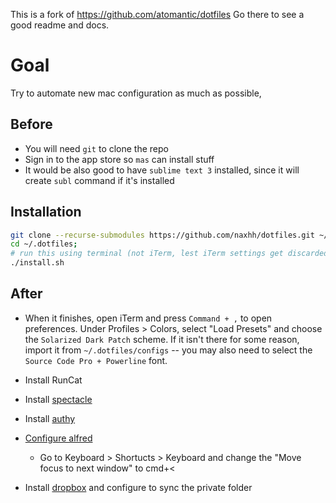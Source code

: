 This is a fork of https://github.com/atomantic/dotfiles
Go there to see a good readme and docs.

# Goal

Try to automate new mac configuration as much as possible,

## Before

* You will need `git` to clone the repo
* Sign in to the app store so `mas` can install stuff
* It would be also good to have `sublime text 3` installed, since it will create `subl` command if it's installed

## Installation

```bash
git clone --recurse-submodules https://github.com/naxhh/dotfiles.git ~/.dotfiles
cd ~/.dotfiles;
# run this using terminal (not iTerm, lest iTerm settings get discarded on exit)
./install.sh
```

## After

* When it finishes, open iTerm and press `Command + ,` to open preferences. Under Profiles > Colors, select "Load Presets" and choose the `Solarized Dark Patch` scheme. If it isn't there for some reason, import it from `~/.dotfiles/configs` -- you may also need to select the `Source Code Pro + Powerline` font.

* Install RunCat
* Install [spectacle](https://www.spectacleapp.com/)
* Install [authy](https://authy.com/download/)
* [Configure alfred](https://www.alfredapp.com/help/troubleshooting/cmd-space/)
	* Go to Keyboard > Shortucts > Keyboard and change the "Move focus to next window" to cmd+<
* Install [dropbox](https://www.dropbox.com/downloading) and configure to sync the private folder
